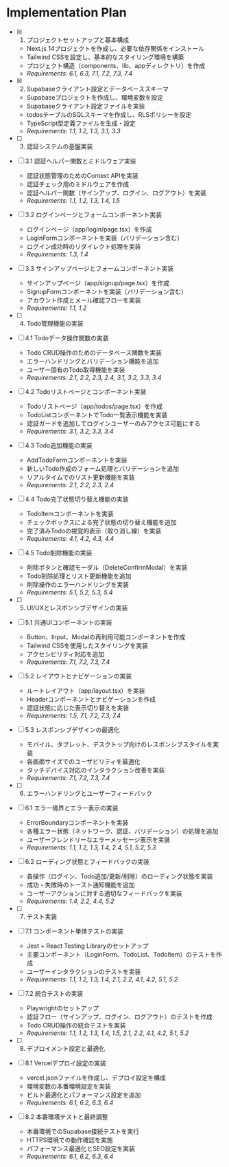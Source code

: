 # Implementation Plan

- [x] 1. プロジェクトセットアップと基本構成
  - Next.js 14プロジェクトを作成し、必要な依存関係をインストール
  - Tailwind CSSを設定し、基本的なスタイリング環境を構築
  - プロジェクト構造（components、lib、appディレクトリ）を作成
  - _Requirements: 6.1, 6.3, 7.1, 7.2, 7.3, 7.4_

- [x] 2. Supabaseクライアント設定とデータベーススキーマ
  - Supabaseプロジェクトを作成し、環境変数を設定
  - Supabaseクライアント設定ファイルを実装
  - todosテーブルのSQLスキーマを作成し、RLSポリシーを設定
  - TypeScript型定義ファイルを生成・設定
  - _Requirements: 1.1, 1.2, 1.3, 3.1, 3.3_

- [ ] 3. 認証システムの基盤実装
- [ ] 3.1 認証ヘルパー関数とミドルウェア実装
  - 認証状態管理のためのContext APIを実装
  - 認証チェック用のミドルウェアを作成
  - 認証ヘルパー関数（サインアップ、ログイン、ログアウト）を実装
  - _Requirements: 1.1, 1.2, 1.3, 1.4, 1.5_

- [ ] 3.2 ログインページとフォームコンポーネント実装
  - ログインページ（app/login/page.tsx）を作成
  - LoginFormコンポーネントを実装（バリデーション含む）
  - ログイン成功時のリダイレクト処理を実装
  - _Requirements: 1.3, 1.4_

- [ ] 3.3 サインアップページとフォームコンポーネント実装
  - サインアップページ（app/signup/page.tsx）を作成
  - SignupFormコンポーネントを実装（バリデーション含む）
  - アカウント作成とメール確認フローを実装
  - _Requirements: 1.1, 1.2_

- [ ] 4. Todo管理機能の実装
- [ ] 4.1 Todoデータ操作関数の実装
  - Todo CRUD操作のためのデータベース関数を実装
  - エラーハンドリングとバリデーション機能を追加
  - ユーザー固有のTodo取得機能を実装
  - _Requirements: 2.1, 2.2, 2.3, 2.4, 3.1, 3.2, 3.3, 3.4_

- [ ] 4.2 Todoリストページとコンポーネント実装
  - Todoリストページ（app/todos/page.tsx）を作成
  - TodoListコンポーネントでTodo一覧表示機能を実装
  - 認証ガードを追加してログインユーザーのみアクセス可能にする
  - _Requirements: 3.1, 3.2, 3.3, 3.4_

- [ ] 4.3 Todo追加機能の実装
  - AddTodoFormコンポーネントを実装
  - 新しいTodo作成のフォーム処理とバリデーションを追加
  - リアルタイムでのリスト更新機能を実装
  - _Requirements: 2.1, 2.2, 2.3, 2.4_

- [ ] 4.4 Todo完了状態切り替え機能の実装
  - TodoItemコンポーネントを実装
  - チェックボックスによる完了状態の切り替え機能を追加
  - 完了済みTodoの視覚的表示（取り消し線）を実装
  - _Requirements: 4.1, 4.2, 4.3, 4.4_

- [ ] 4.5 Todo削除機能の実装
  - 削除ボタンと確認モーダル（DeleteConfirmModal）を実装
  - Todo削除処理とリスト更新機能を追加
  - 削除操作のエラーハンドリングを実装
  - _Requirements: 5.1, 5.2, 5.3, 5.4_

- [ ] 5. UI/UXとレスポンシブデザインの実装
- [ ] 5.1 共通UIコンポーネントの実装
  - Button、Input、Modalの再利用可能コンポーネントを作成
  - Tailwind CSSを使用したスタイリングを実装
  - アクセシビリティ対応を追加
  - _Requirements: 7.1, 7.2, 7.3, 7.4_

- [ ] 5.2 レイアウトとナビゲーションの実装
  - ルートレイアウト（app/layout.tsx）を実装
  - Headerコンポーネントとナビゲーションを作成
  - 認証状態に応じた表示切り替えを実装
  - _Requirements: 1.5, 7.1, 7.2, 7.3, 7.4_

- [ ] 5.3 レスポンシブデザインの最適化
  - モバイル、タブレット、デスクトップ向けのレスポンシブスタイルを実装
  - 各画面サイズでのユーザビリティを最適化
  - タッチデバイス対応のインタラクション改善を実装
  - _Requirements: 7.1, 7.2, 7.3, 7.4_

- [ ] 6. エラーハンドリングとユーザーフィードバック
- [ ] 6.1 エラー境界とエラー表示の実装
  - ErrorBoundaryコンポーネントを実装
  - 各種エラー状態（ネットワーク、認証、バリデーション）の処理を追加
  - ユーザーフレンドリーなエラーメッセージ表示を実装
  - _Requirements: 1.1, 1.2, 1.3, 1.4, 2.4, 5.1, 5.2, 5.3_

- [ ] 6.2 ローディング状態とフィードバックの実装
  - 各操作（ログイン、Todo追加/更新/削除）のローディング状態を実装
  - 成功・失敗時のトースト通知機能を追加
  - ユーザーアクションに対する適切なフィードバックを実装
  - _Requirements: 1.4, 2.2, 4.4, 5.2_

- [ ] 7. テスト実装
- [ ] 7.1 コンポーネント単体テストの実装
  - Jest + React Testing Libraryのセットアップ
  - 主要コンポーネント（LoginForm、TodoList、TodoItem）のテストを作成
  - ユーザーインタラクションのテストを実装
  - _Requirements: 1.1, 1.2, 1.3, 1.4, 2.1, 2.2, 4.1, 4.2, 5.1, 5.2_

- [ ] 7.2 統合テストの実装
  - Playwrightのセットアップ
  - 認証フロー（サインアップ、ログイン、ログアウト）のテストを作成
  - Todo CRUD操作の統合テストを実装
  - _Requirements: 1.1, 1.2, 1.3, 1.4, 1.5, 2.1, 2.2, 4.1, 4.2, 5.1, 5.2_

- [ ] 8. デプロイメント設定と最適化
- [ ] 8.1 Vercelデプロイ設定の実装
  - vercel.jsonファイルを作成し、デプロイ設定を構成
  - 環境変数の本番環境設定を実装
  - ビルド最適化とパフォーマンス設定を追加
  - _Requirements: 6.1, 6.2, 6.3, 6.4_

- [ ] 8.2 本番環境テストと最終調整
  - 本番環境でのSupabase接続テストを実行
  - HTTPS環境での動作確認を実施
  - パフォーマンス最適化とSEO設定を実装
  - _Requirements: 6.1, 6.2, 6.3, 6.4_
